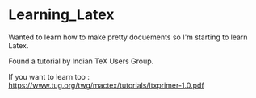 # Learning_Latex

Wanted to learn how to make pretty docuements so I'm starting to learn Latex.

Found a tutorial by Indian TeX Users Group.

If you want to learn too : https://www.tug.org/twg/mactex/tutorials/ltxprimer-1.0.pdf
